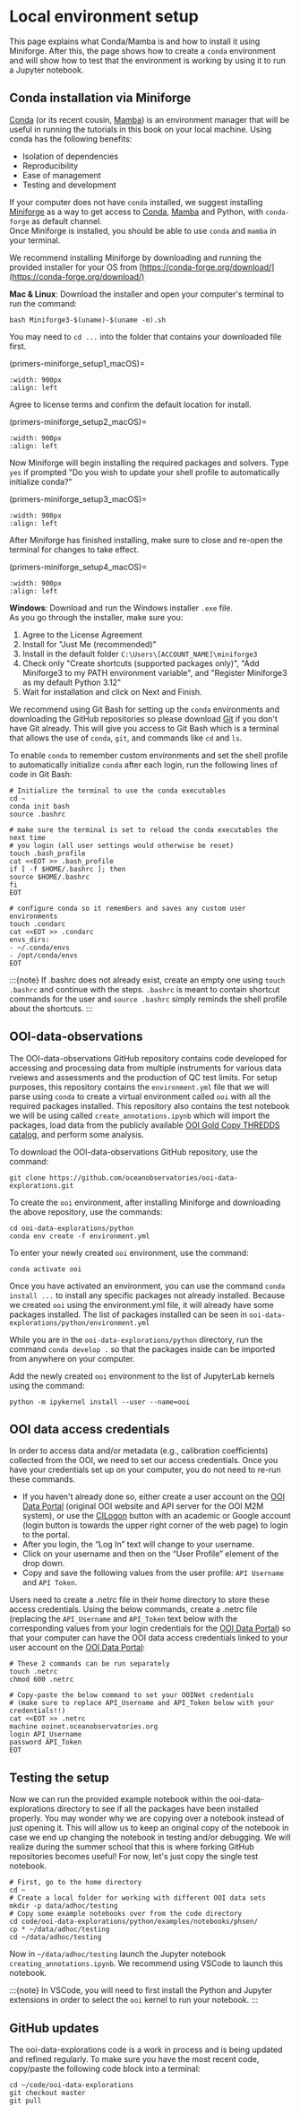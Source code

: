 # Local environment setup

This page explains what Conda/Mamba is and how to install it using Miniforge. After this, the page shows how to create a `conda` environment and will show how to test that the environment is working by using it to run a Jupyter notebook.

## Conda installation via Miniforge

[Conda](https://docs.conda.io/projects/conda/en/stable/user-guide/getting-started.html) (or its recent cousin, [Mamba](https://mamba.readthedocs.io/en/latest/)) is an environment manager that will be useful in running the tutorials in this book on your local machine. Using conda has the following benefits:
- Isolation of dependencies
- Reproducibility
- Ease of management
- Testing and development

If your computer does not have `conda` installed, we suggest installing [Miniforge](https://github.com/conda-forge/miniforge) as a way to get access to [Conda](https://conda.io/), [Mamba](https://github.com/mamba-org/mamba) and Python, with `conda-forge` as default channel.  
Once Miniforge is installed, you should be able to use `conda` and `mamba` in your terminal.  

We recommend installing Miniforge by downloading and running the provided installer for your OS from [https://conda-forge.org/download/](https://conda-forge.org/download/)  

**Mac & Linux**: Download the installer and open your computer's terminal to run the command:
```
bash Miniforge3-$(uname)-$(uname -m).sh
```
You may need to `cd ...` into the folder that contains your downloaded file first.

(primers-miniforge_setup1_macOS)=
```{image} ../images/primers/miniforge_setup1_macOS.png
:width: 900px
:align: left
```

Agree to license terms and confirm the default location for install.

(primers-miniforge_setup2_macOS)=
```{image} ../images/primers/miniforge_setup2_macOS.png
:width: 900px
:align: left
```

Now Miniforge will begin installing the required packages and solvers.
Type `yes` if prompted "Do you wish to update your shell profile to automatically initialize conda?" 

(primers-miniforge_setup3_macOS)=
```{image} ../images/primers/miniforge_setup3_macOS.png
:width: 900px
:align: left
```

After Miniforge has finished installing, make sure to close and re-open the terminal for changes to take effect.

(primers-miniforge_setup4_macOS)=
```{image} ../images/primers/miniforge_setup4_macOS.png
:width: 900px
:align: left
```

**Windows**: Download and run the Windows installer `.exe` file.  
As you go through the installer, make sure you:
1) Agree to the License Agreement
2) Install for "Just Me (recommended)"
3) Install in the default folder `C:\Users\[ACCOUNT_NAME]\miniforge3`
4) Check only "Create shortcuts (supported packages only)", "Add Miniforge3 to my PATH environment variable", and "Register Miniforge3 as my default Python 3.12"
5) Wait for installation and click on Next and Finish.

We recommend using Git Bash for setting up the `conda` environments and downloading the GitHub repositories so please download [Git](https://git-scm.com/downloads) if you don't have Git already. This will give you access to Git Bash which is a terminal that allows the use of `conda`, `git`, and commands like `cd` and `ls`.

To enable `conda` to remember custom environments and set the shell profile to automatically initialize `conda` after each login, run the following lines of code in Git Bash:
```
# Initialize the terminal to use the conda executables
cd ~
conda init bash
source .bashrc

# make sure the terminal is set to reload the conda executables the next time
# you login (all user settings would otherwise be reset)
touch .bash_profile
cat <<EOT >> .bash_profile
if [ -f $HOME/.bashrc ]; then
source $HOME/.bashrc
fi
EOT

# configure conda so it remembers and saves any custom user environments
touch .condarc
cat <<EOT >> .condarc
envs_dirs:
- ~/.conda/envs
- /opt/conda/envs
EOT
```
:::{note}
If .bashrc does not already exist, create an empty one using `touch .bashrc` and continue with the steps. `.bashrc` is meant to contain shortcut commands for the user and `source .bashrc` simply reminds the shell profile about the shortcuts. 
:::

## OOI-data-observations

The OOI-data-observations GitHub repository contains code developed for accessing and processing data from multiple instruments for various data rveiews and assessments and the production of QC test limits. For setup purposes, this repository contains the `environment.yml` file that we will parse using `conda` to create a virtual environment called `ooi` with all the required packages installed. This repository also contains the test notebook we will be using called `create_annotations.ipynb` which will import the packages, load data from the publicly available [OOI Gold Copy THREDDS catalog](https://thredds.dataexplorer.oceanobservatories.org/thredds/catalog/ooigoldcopy/public/catalog.html), and perform some analysis.

To download the OOI-data-observations GitHub repository, use the command:
```
git clone https://github.com/oceanobservatories/ooi-data-explorations.git
```

To create the `ooi` environment, after installing Miniforge and downloading the above repository, use the commands:
```
cd ooi-data-explorations/python
conda env create -f environment.yml
```

To enter your newly created `ooi` environment, use the command:
```
conda activate ooi
```

Once you have activated an environment, you can use the command `conda install ...` to install any specific packages not already installed. Because we created `ooi` using the environment.yml file, it will already have some packages installed. The list of packages installed can be seen in `ooi-data-explorations/python/environment.yml`

While you are in the `ooi-data-explorations/python` directory, run the command `conda develop .` so that the packages inside can be imported from anywhere on your computer.

Add the newly created `ooi` environment to the list of JupyterLab kernels using the command:
```
python -m ipykernel install --user --name=ooi
```

## OOI data access credentials

In order to access data and/or metadata (e.g., calibration coefficients) collected from the OOI, we need to set our access credentials. Once you have your credentials set up on your computer, you do not need to re-run these commands.

- If you haven't already done so, either create a user account on the [OOI Data Portal](https://ooinet.oceanobservatories.org/) (original OOI website and API server for the OOI M2M system), or use the [CILogon](https://cilogon.org/) button with an academic or Google account (login button is towards the upper right corner of the web page) to login to the portal.
- After you login, the “Log In” text will change to your username.
- Click on your username and then on the “User Profile” element of the drop down.
- Copy and save the following values from the user profile: `API Username` and `API Token`.

Users need to create a .netrc file in their home directory to store these access credentials. Using the below commands, create a .netrc file (replacing the `API_Username` and `API_Token` text below with the corresponding values from your login credentials for the [OOI Data Portal](https://ooinet.oceanobservatories.org/)) so that your computer can have the OOI data access credentials linked to your user account on the [OOI Data Portal](https://ooinet.oceanobservatories.org/):
```
# These 2 commands can be run separately
touch .netrc
chmod 600 .netrc

# Copy-paste the below command to set your OOINet credentials 
# (make sure to replace API_Username and API_Token below with your credentials!!)
cat <<EOT >> .netrc
machine ooinet.oceanobservatories.org
login API_Username
password API_Token
EOT
```

## Testing the setup

Now we can run the provided example notebook within the ooi-data-explorations directory to see if all the packages have been installed properly. You may wonder why we are copying over a notebook instead of just opening it. This will allow us to keep an original copy of the notebook in case we end up changing the notebook in testing and/or debugging. We will realize during the summer school that this is where forking GitHub repositories becomes useful! For now, let's just copy the single test notebook. 

```
# First, go to the home directory
cd ~
# Create a local folder for working with different OOI data sets
mkdir -p data/adhoc/testing
# Copy some example notebooks over from the code directory
cd code/ooi-data-explorations/python/examples/notebooks/phsen/
cp * ~/data/adhoc/testing
cd ~/data/adhoc/testing
```

Now in `~/data/adhoc/testing` launch the Jupyter notebook `creating_annotations.ipynb`. We recommend using VSCode to launch this notebook.

:::{note}
In VSCode, you will need to first install the Python and Jupyter extensions in order to select the `ooi` kernel to run your notebook.
:::

## GitHub updates

The ooi-data-explorations code is a work in process and is being updated and refined regularly. To make sure
you have the most recent code, copy/paste the following code block into a terminal:
```
cd ~/code/ooi-data-explorations
git checkout master
git pull
```